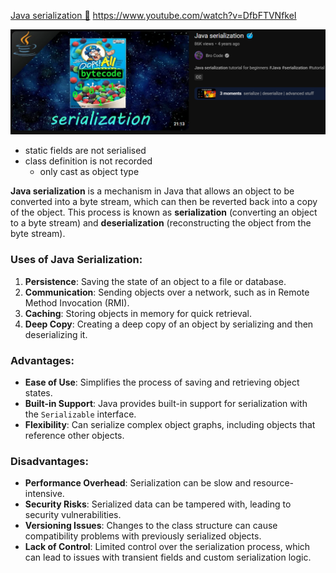 [Java serialization 🥣](https://www.youtube.com/watch?v=DfbFTVNfkeI)
https://www.youtube.com/watch?v=DfbFTVNfkeI

![](Pasted%20image%2020250306155312.png)

- static fields are not serialised 
- class definition is not recorded
	- only cast as object type

**Java serialization** is a mechanism in Java that allows an object to be converted into a byte stream, which can then be reverted back into a copy of the object. This process is known as **serialization** (converting an object to a byte stream) and **deserialization** (reconstructing the object from the byte stream).

### Uses of Java Serialization:

1. **Persistence**: Saving the state of an object to a file or database.
2. **Communication**: Sending objects over a network, such as in Remote Method Invocation (RMI).
3. **Caching**: Storing objects in memory for quick retrieval.
4. **Deep Copy**: Creating a deep copy of an object by serializing and then deserializing it.

### Advantages:

- **Ease of Use**: Simplifies the process of saving and retrieving object states.
- **Built-in Support**: Java provides built-in support for serialization with the `Serializable` interface.
- **Flexibility**: Can serialize complex object graphs, including objects that reference other objects.

### Disadvantages:

- **Performance Overhead**: Serialization can be slow and resource-intensive.
- **Security Risks**: Serialized data can be tampered with, leading to security vulnerabilities.
- **Versioning Issues**: Changes to the class structure can cause compatibility problems with previously serialized objects.
- **Lack of Control**: Limited control over the serialization process, which can lead to issues with transient fields and custom serialization logic.